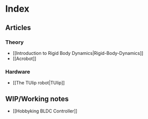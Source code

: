 Index
=====

Articles
--------

### Theory

* [[Introduction to Rigid Body Dynamics|Rigid-Body-Dynamics]]
* [[Acrobot]]

### Hardware

* [[The TUlip robot|TUlip]]

WIP/Working notes
-----------------

* [[Hobbyking BLDC Controller]]